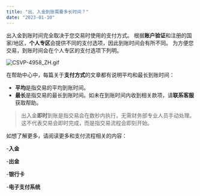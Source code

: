 ```yaml
---
title: "出、入金到账需要多长时间？"
date: "2023-01-10"
---
```


出入金到账时间完全取决于您交易时使用的支付方式。 根据**账户验证**和注册的国家/地区，**个人专区**会提供不同的支付选项，因此到账时间会有所不同。 为方便您交易，到账时间会在个人专区的支付选项下列明。

![CSVP-4958_ZH.gif](https://testingcf.jsdelivr.net/gh/jarlin8/OSS@main/exhelp/CSVP-4958_ZH.gif)

在帮助中心中，每篇关于**支付方式**的文章都有说明平均和最长到账时间：

- **平均**是指交易的平均到账时间。
- **最长**是指交易的最长到账时间。如未在到账时间内收到相关款项，请**联系客服**获取帮助。

> 出入金**即时**到账是指交易会在数秒内执行，无需财务部专业人员手动处理。 这不代表交易会即时完成，而是指交易流程会即刻开始。

如想了解更多，请阅读更多和支付流程相关的内容：

-**入金**

-**出金**

-**银行卡**

-**电子支付系统**
